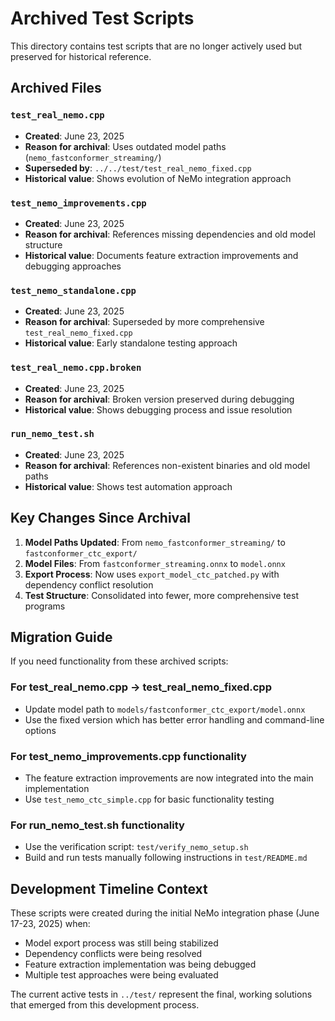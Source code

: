 # Archived Test Scripts

This directory contains test scripts that are no longer actively used but preserved for historical reference.

## Archived Files

### `test_real_nemo.cpp`
- **Created**: June 23, 2025
- **Reason for archival**: Uses outdated model paths (`nemo_fastconformer_streaming/`)
- **Superseded by**: `../../test/test_real_nemo_fixed.cpp`
- **Historical value**: Shows evolution of NeMo integration approach

### `test_nemo_improvements.cpp`  
- **Created**: June 23, 2025
- **Reason for archival**: References missing dependencies and old model structure
- **Historical value**: Documents feature extraction improvements and debugging approaches

### `test_nemo_standalone.cpp`
- **Created**: June 23, 2025
- **Reason for archival**: Superseded by more comprehensive `test_real_nemo_fixed.cpp`
- **Historical value**: Early standalone testing approach

### `test_real_nemo.cpp.broken`
- **Created**: June 23, 2025
- **Reason for archival**: Broken version preserved during debugging
- **Historical value**: Shows debugging process and issue resolution

### `run_nemo_test.sh`
- **Created**: June 23, 2025
- **Reason for archival**: References non-existent binaries and old model paths
- **Historical value**: Shows test automation approach

## Key Changes Since Archival

1. **Model Paths Updated**: From `nemo_fastconformer_streaming/` to `fastconformer_ctc_export/`
2. **Model Files**: From `fastconformer_streaming.onnx` to `model.onnx`
3. **Export Process**: Now uses `export_model_ctc_patched.py` with dependency conflict resolution
4. **Test Structure**: Consolidated into fewer, more comprehensive test programs

## Migration Guide

If you need functionality from these archived scripts:

### For test_real_nemo.cpp → test_real_nemo_fixed.cpp
- Update model path to `models/fastconformer_ctc_export/model.onnx`
- Use the fixed version which has better error handling and command-line options

### For test_nemo_improvements.cpp functionality
- The feature extraction improvements are now integrated into the main implementation
- Use `test_nemo_ctc_simple.cpp` for basic functionality testing

### For run_nemo_test.sh functionality
- Use the verification script: `test/verify_nemo_setup.sh`
- Build and run tests manually following instructions in `test/README.md`

## Development Timeline Context

These scripts were created during the initial NeMo integration phase (June 17-23, 2025) when:
- Model export process was still being stabilized
- Dependency conflicts were being resolved
- Feature extraction implementation was being debugged
- Multiple test approaches were being evaluated

The current active tests in `../test/` represent the final, working solutions that emerged from this development process.